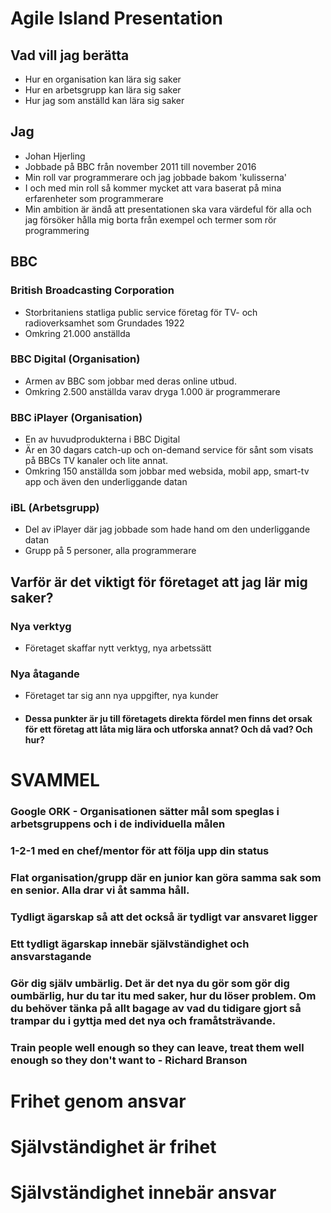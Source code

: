 # Agile Island Presentation

## Vad vill jag berätta
- Hur en organisation kan lära sig saker
- Hur en arbetsgrupp kan lära sig saker
- Hur jag som anställd kan lära sig saker

## Jag
- Johan Hjerling
- Jobbade på BBC från november 2011 till november 2016
- Min roll var programmerare och jag jobbade bakom 'kulisserna'
 - I och med min roll så kommer mycket att vara baserat på mina erfarenheter som programmerare
 - Min ambition är ändå att presentationen ska vara värdeful för alla och jag försöker hålla mig borta från exempel och termer som rör programmering

## BBC
### British Broadcasting Corporation
 - Storbritaniens statliga public service företag för TV- och radioverksamhet som Grundades 1922
 - Omkring 21.000 anställda

### BBC Digital (Organisation)
 - Armen av BBC som jobbar med deras online utbud.
 - Omkring 2.500 anställda varav dryga 1.000 är programmerare

### BBC iPlayer (Organisation)
 - En av huvudprodukterna i BBC Digital
 - Är en 30 dagars catch-up och on-demand service för sånt som visats på BBCs TV kanaler och lite annat.
 - Omkring 150 anställda som jobbar med websida, mobil app, smart-tv app och även den underliggande datan

### iBL (Arbetsgrupp)
 - Del av iPlayer där jag jobbade som hade hand om den underliggande datan
 - Grupp på 5 personer, alla programmerare

## Varför är det viktigt för företaget att jag lär mig saker?

### Nya verktyg
 - Företaget skaffar nytt verktyg, nya arbetssätt

### Nya åtagande
 - Företaget tar sig ann nya uppgifter, nya kunder

- #### Dessa punkter är ju till företagets direkta fördel men finns det orsak för ett företag att låta mig lära och utforska annat? Och då vad? Och hur?




# SVAMMEL

### Google ORK - Organisationen sätter mål som speglas i arbetsgruppens och i de individuella målen
### 1-2-1 med en chef/mentor för att följa upp __din__ status
### Flat organisation/grupp där en junior kan göra samma sak som en senior. Alla drar vi åt samma håll.
### Tydligt ägarskap så att det också är tydligt var ansvaret ligger
### Ett tydligt ägarskap innebär självständighet och ansvarstagande
### Gör dig själv umbärlig. Det är det nya du gör som gör dig oumbärlig, hur du tar itu med saker, hur du löser problem. Om du behöver tänka på allt bagage av vad du tidigare gjort så trampar du i gyttja med det nya och framåtsträvande.
### Train people well enough so they can leave, treat them well enough so they don't want to - Richard Branson


# __Frihet genom ansvar__
# __Självständighet är frihet__
# __Självständighet innebär ansvar__
